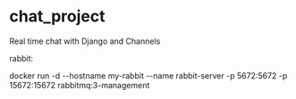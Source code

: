 # chat_project
Real time chat with Django and Channels

rabbit: 

docker run -d --hostname my-rabbit --name rabbit-server -p 5672:5672 -p 15672:15672 rabbitmq:3-management
